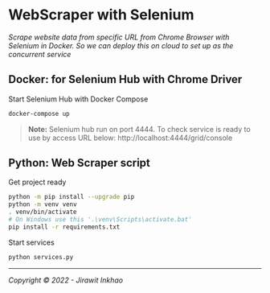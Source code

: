 # WebScraper with Selenium
_Scrape website data from specific URL from Chrome Browser with Selenium in Docker. So we can deploy this on cloud to set up as the concurrent service_

## Docker: for Selenium Hub with Chrome Driver
Start Selenium Hub with Docker Compose
```sh
docker-compose up
```
> **Note:** 
> Selenium hub run on port 4444. To check service is ready to use by access URL below:
> http://localhost:4444/grid/console


## Python: Web Scraper script
Get project ready
```sh
python -m pip install --upgrade pip
python -m venv venv
. venv/bin/activate
# On Windows use this '.\venv\Scripts\activate.bat'
pip install -r requirements.txt
```
Start services
```sh
python services.py
```

---
_Copyright © 2022 - Jirawit Inkhao_